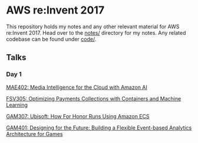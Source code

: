 # AWS re:Invent 2017

This repository holds my notes and any other relevant material for AWS re:Invent 2017. Head over to the [notes/](notes) directory for my notes. Any related codebase can be found under [code/](code).

## Talks

### Day 1

[MAE402: Media Intelligence for the Cloud with Amazon AI](notes/mae402-media-intelligence-for-the-cloud-with-amazon-ai.md)

[FSV305: Optimizing Payments Collections with Containers and Machine Learning](notes/fsv305-optimizing-payments-collections-with-containers-and-machine-learning.md)

[GAM307: Ubisoft: How For Honor Runs Using Amazon ECS](notes/gam307-ubisoft-how-for-honor-runs-using-amazon-ecs.md)

[GAM401: Designing for the Future: Building a Flexible Event-based Analytics Architecture for Games](notes/gam401-designing-for-the-future-building-a-flexible-event-based-analytics-architecture-for-games.md)
